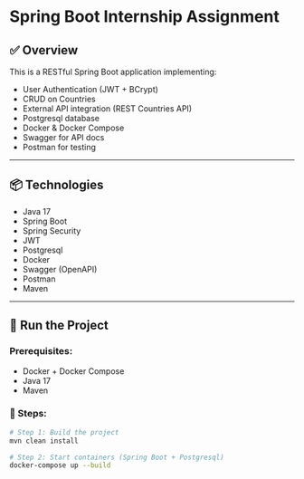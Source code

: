 # Spring Boot Internship Assignment

## ✅ Overview
This is a RESTful Spring Boot application implementing:
- User Authentication (JWT + BCrypt)
- CRUD on Countries
- External API integration (REST Countries API)
- Postgresql  database
- Docker & Docker Compose
- Swagger for API docs
- Postman for testing

---

## 📦 Technologies
- Java 17
- Spring Boot
- Spring Security
- JWT
- Postgresql
- Docker
- Swagger (OpenAPI)
- Postman
- Maven

---

## 🚀 Run the Project

### Prerequisites:
- Docker + Docker Compose
- Java 17
- Maven

### 🔧 Steps:
```bash
# Step 1: Build the project
mvn clean install

# Step 2: Start containers (Spring Boot + Postgresql)
docker-compose up --build
